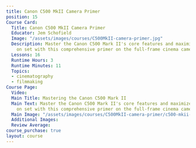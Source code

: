 ```yaml
---
title: Canon C500 MkII Camera Primer
position: 15
Course Card:
  Title: Canon C500 MkII Camera Primer
  Educator: Jem Schofield
  Image: "/assets/images/courses/C500MkII-camera-primer.jpg"
  Description: Master the Canon C500 Mark II's core features and maximize your results
    on set with this comprehensive primer on the full-frame cinema camera.
  Lessons: 16
  Runtime Hours: 3
  Runtime Minutes: 11
  Topics:
  - cinematography
  - filmmaking
Course Page:
  Video: 
  Main Title: Mastering the Canon C500 Mark II
  Main Text: Master the Canon C500 Mark II's core features and maximize your results
    on set with this comprehensive primer on the full-frame cinema camera.
  Main Image: "/assets/images/courses/C500MkII-camera-primer/c500-mkii-camera-primer-main.jpg"
  Additional Images: 
  Review Average: 
course_purchase: true
layout: course
---
```


